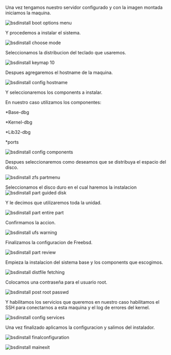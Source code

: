 Una vez tengamos nuestro servidor configurado y con la imagen montada
iniciamos la maquina.

![bsdinstall boot options menu](./media/media/image1.png)

Y procedemos a instalar el sistema.

![bsdinstall choose mode](./media/media/image2.png)

Seleccionamos la distribucion del teclado que usaremos.

![bsdinstall keymap 10](./media/media/image3.png)

Despues agregaremos el hostname de la maquina.

![bsdinstall config hostname](./media/media/image4.png)

Y seleccionaremos los components a instalar.

En nuestro caso utilizamos los componentes:

\*Base-dbg

\*Kernel-dbg

\*Lib32-dbg

\*ports

![bsdinstall config components](./media/media/image5.png)

Despues seleccionaremos como deseamos que se distribuya el espacio del
disco.

![bsdinstall zfs partmenu](./media/media/image6.png)

Seleccionamos el disco duro en el cual haremos la
instalacion![bsdinstall part guided
disk](./media/media/image7.png)

Y le decimos que utilizaremos toda la unidad.

![bsdinstall part entire part](./media/media/image8.png)

Confirmamos la accion.

![bsdinstall ufs warning](./media/media/image9.png)

Finalizamos la configuracion de Freebsd.

![bsdinstall part review](./media/media/image10.png)

Empieza la instalacion del sistema base y los components que escogimos.

![bsdinstall distfile fetching](./media/media/image11.png)

Colocamos una contraseña para el usuario root.

![bsdinstall post root passwd](./media/media/image12.png)

Y habilitamos los servicios que queremos en nuestro caso habilitamos el
SSH para conectarnos a esta maquina y el log de errores del kernel.

![bsdinstall config services](./media/media/image13.png)

Una vez finalizado aplicamos la configuracion y salimos del instalador.

![bsdinstall
finalconfiguration](./media/media/image14.png)

![bsdinstall mainexit](./media/media/image15.png)
